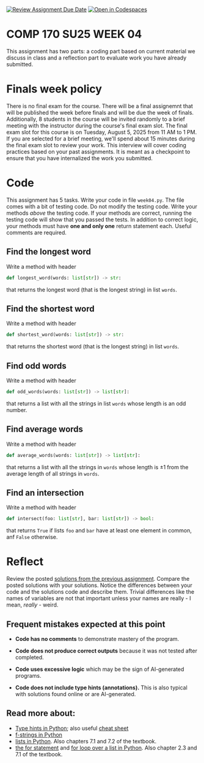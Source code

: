 [![Review Assignment Due Date](https://classroom.github.com/assets/deadline-readme-button-22041afd0340ce965d47ae6ef1cefeee28c7c493a6346c4f15d667ab976d596c.svg)](https://classroom.github.com/a/iUILkbjt)
[![Open in Codespaces](https://classroom.github.com/assets/launch-codespace-2972f46106e565e64193e422d61a12cf1da4916b45550586e14ef0a7c637dd04.svg)](https://classroom.github.com/open-in-codespaces?assignment_repo_id=19851713)
# COMP 170 SU25 WEEK 04

This assignment has two parts: a coding part based on current material we discuss in class and a reflection part to evaluate work you have already submitted.

# Finals week policy

There is no final exam for the course. There will be a final assignemnt that will be published the week before finals and will be due the week of finals. Additionally, 8 students in the course will be invited randomly to a brief meeting with the instructor during the course's final exam slot. The final exam slot for this course is on Tuesday, August 5, 2025 from 11 AM to 1 PM. If you are selected for a brief meeting, we'll spend about 15 minutes during the final exam slot to review your work. This interview will cover coding practices based on your past assignments. It is meant as a checkpoint to ensure that you have internalized the work you submitted.

# Code

This assignment has 5 tasks. Write your code in file `week04.py`. The file comes with a bit of testing code. Do not modify the testing code. Write your methods *above* the testing code. If your methods are correct, running the testing code will show that you passed the tests. In addition to correct logic, your methods must have **one and only one** return statement each. Useful comments are required.


## Find the longest word
Write a method with header
```python
def longest_word(words: list[str]) -> str:
```
that returns the longest word (that is the longest string) in list `words`.


## Find the shortest word
Write a method with header
```python
def shortest_word(words: list[str]) -> str:
```
that returns the shortest word (that is the longest string) in list `words`.


## Find odd words
Write a method with header
```python
def odd_words(words: list[str]) -> list[str]:
```
that returns a list with all the strings in list `words` whose length is an odd number.


## Find average words
Write a method with header
```python
def average_words(words: list[str]) -> list[str]:
```
that returns a list with all the strings in `words` whose length is $\pm 1$ from the average length of all strings in `words`.


## Find an intersection
Write a method with header
```python
def intersect(foo: list[str], bar: list[str]) -> bool:
```
that returns `True` if lists `foo` and `bar` have at least one element in common, anf `False` otherwise. 

# Reflect

Review the posted [solutions from the previous assignment](./solutions_week03.py). Compare the posted solutions with your solutions. Notice the differences between your code and the solutions code and describe them. Trivial differences like the names of variables are not that important unless your names are really - I mean, *really -* weird.

## Frequent mistakes expected at this point

* **Code has no comments** to demonstrate mastery of the program.

* **Code does not produce correct outputs** because it was not tested after completed.

* **Code uses excessive logic** which may be the sign of AI-generated programs.

* **Code does not include type hints (annotations).** This is also typical with solutions found online or are AI-generated.

## Read more about:

* [Type hints in Python](https://docs.python.org/3/library/typing.html); also useful [cheat sheet](https://mypy.readthedocs.io/en/stable/cheat_sheet_py3.html#functions)
* [f-strings in Python](https://docs.python.org/3/tutorial/inputoutput.html#tut-f-strings)
* [lists in Python](https://docs.python.org/3/tutorial/datastructures.html). Also chapters 7.1 and 7.2 of the textbook.
* [the for statement](https://docs.python.org/3/reference/compound_stmts.html#for) and [for loop over a list in Python](https://docs.python.org/3/tutorial/controlflow.html#for-statements). Also chapter 2.3 and 7.1 of the textbook.

